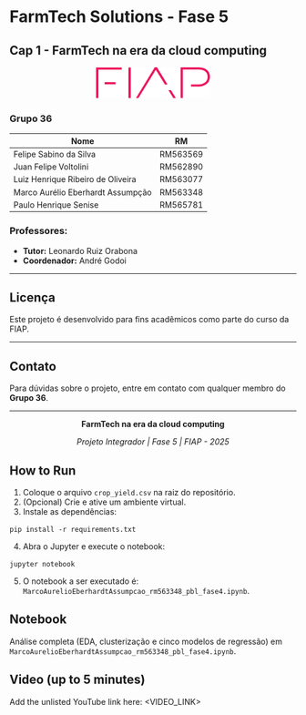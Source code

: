 # FarmTech Solutions - Fase 5
## Cap 1 - FarmTech na era da cloud computing

<p align="center">
  <img src="imagens/logo-fiap.png" alt="FIAP Logo" width="200"/>
</p>

### **Grupo 36**

| Nome | RM |
|------|-----|
| Felipe Sabino da Silva | RM563569 |
| Juan Felipe Voltolini | RM562890  |
| Luiz Henrique Ribeiro de Oliveira | RM563077 |
| Marco Aurélio Eberhardt Assumpção | RM563348 |
| Paulo Henrique Senise | RM565781 |

### **Professores:**
- **Tutor:** Leonardo Ruiz Orabona
- **Coordenador:** André Godoi

---



## **Licença**

Este projeto é desenvolvido para fins acadêmicos como parte do curso da FIAP.

---

## **Contato**

Para dúvidas sobre o projeto, entre em contato com qualquer membro do **Grupo 36**.

---

<p align="center">
  <strong>FarmTech na era da cloud computing </strong>
</p>

<p align="center">
  <i>Projeto Integrador | Fase 5 | FIAP - 2025</i>
</p>

## **How to Run**

1. Coloque o arquivo `crop_yield.csv` na raiz do repositório.
2. (Opcional) Crie e ative um ambiente virtual.
3. Instale as dependências:

```
pip install -r requirements.txt
```

4. Abra o Jupyter e execute o notebook:

```
jupyter notebook
```

5. O notebook a ser executado é: `MarcoAurelioEberhardtAssumpcao_rm563348_pbl_fase4.ipynb`.

## **Notebook**

Análise completa (EDA, clusterização e cinco modelos de regressão) em `MarcoAurelioEberhardtAssumpcao_rm563348_pbl_fase4.ipynb`.

## **Video (up to 5 minutes)**

Add the unlisted YouTube link here: <VIDEO_LINK>

